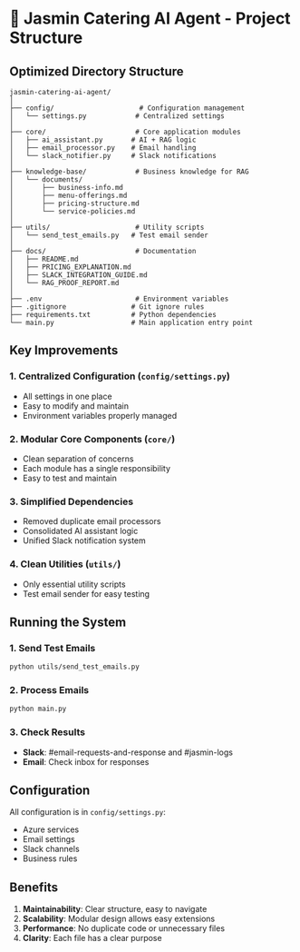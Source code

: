 # 📁 Jasmin Catering AI Agent - Project Structure

## Optimized Directory Structure

```
jasmin-catering-ai-agent/
│
├── config/                     # Configuration management
│   └── settings.py            # Centralized settings
│
├── core/                      # Core application modules
│   ├── ai_assistant.py       # AI + RAG logic
│   ├── email_processor.py    # Email handling
│   └── slack_notifier.py     # Slack notifications
│
├── knowledge-base/            # Business knowledge for RAG
│   └── documents/
│       ├── business-info.md
│       ├── menu-offerings.md
│       ├── pricing-structure.md
│       └── service-policies.md
│
├── utils/                     # Utility scripts
│   └── send_test_emails.py   # Test email sender
│
├── docs/                      # Documentation
│   ├── README.md
│   ├── PRICING_EXPLANATION.md
│   ├── SLACK_INTEGRATION_GUIDE.md
│   └── RAG_PROOF_REPORT.md
│
├── .env                       # Environment variables
├── .gitignore                # Git ignore rules
├── requirements.txt          # Python dependencies
└── main.py                   # Main application entry point
```

## Key Improvements

### 1. **Centralized Configuration** (`config/settings.py`)
- All settings in one place
- Easy to modify and maintain
- Environment variables properly managed

### 2. **Modular Core Components** (`core/`)
- Clean separation of concerns
- Each module has a single responsibility
- Easy to test and maintain

### 3. **Simplified Dependencies**
- Removed duplicate email processors
- Consolidated AI assistant logic
- Unified Slack notification system

### 4. **Clean Utilities** (`utils/`)
- Only essential utility scripts
- Test email sender for easy testing

## Running the System

### 1. Send Test Emails
```bash
python utils/send_test_emails.py
```

### 2. Process Emails
```bash
python main.py
```

### 3. Check Results
- **Slack**: #email-requests-and-response and #jasmin-logs
- **Email**: Check inbox for responses

## Configuration

All configuration is in `config/settings.py`:
- Azure services
- Email settings
- Slack channels
- Business rules

## Benefits

1. **Maintainability**: Clear structure, easy to navigate
2. **Scalability**: Modular design allows easy extensions
3. **Performance**: No duplicate code or unnecessary files
4. **Clarity**: Each file has a clear purpose
